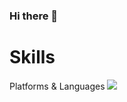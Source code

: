 ### Hi there 👋
<h1>Skills</h1>

Platforms & Languages
<img src="https://img.shields.io/badge/Spring-3DDC84?style=flat-square&logo=Spring&logoColor=white"/>

<!--
**sanghunDev/sanghunDev** is a ✨ _special_ ✨ repository because its `README.md` (this file) appears on your GitHub profile.

Here are some ideas to get you started:

- 🔭 I’m currently working on ...
- 🌱 I’m currently learning ...
- 👯 I’m looking to collaborate on ...
- 🤔 I’m looking for help with ...
- 💬 Ask me about ...
- 📫 How to reach me: ...
- 😄 Pronouns: ...
- ⚡ Fun fact: ...
-->
